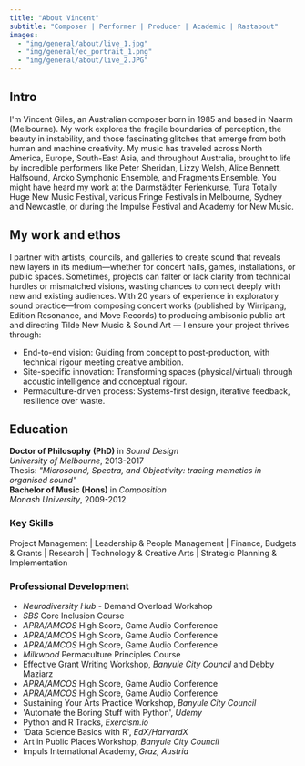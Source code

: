 ```yaml
---
title: "About Vincent"
subtitle: "Composer | Performer | Producer | Academic | Rastabout"
images:
  - "img/general/about/live_1.jpg"
  - "img/general/ec_portrait_1.png"
  - "img/general/about/live_2.JPG"
---
```


## Intro
I'm Vincent Giles, an Australian composer born in 1985 and based in Naarm (Melbourne). My work explores the fragile boundaries of perception, the beauty in instability, and those fascinating glitches that emerge from both human and machine creativity.
My music has traveled across North America, Europe, South-East Asia, and throughout Australia, brought to life by incredible performers like Peter Sheridan, Lizzy Welsh, Alice Bennett, Halfsound, Arcko Symphonic Ensemble, and Fragments Ensemble. You might have heard my work at the Darmstädter Ferienkurse, Tura Totally Huge New Music Festival, various Fringe Festivals in Melbourne, Sydney and Newcastle, or during the Impulse Festival and Academy for New Music.


## My work and ethos
I partner with artists, councils, and galleries to create sound that reveals new layers in its medium—whether for concert halls, games, installations, or public spaces. Sometimes, projects can falter or lack clarity from technical hurdles or mismatched visions, wasting chances to connect deeply with new and existing audiences.
With 20 years of experience in exploratory sound practice—from composing concert works (published by Wirripang, Edition Resonance, and Move Records) to producing ambisonic public art and directing Tilde New Music & Sound Art — I ensure your project thrives through:
  - End-to-end vision: Guiding from concept to post-production, with technical rigour meeting creative ambition.
  - Site-specific innovation: Transforming spaces (physical/virtual) through acoustic intelligence and conceptual rigour.
  - Permaculture-driven process: Systems-first design, iterative feedback, resilience over waste.


## Education
**Doctor of Philosophy (PhD)** in *Sound Design*  
*University of Melbourne*, 2013-2017  
Thesis: *"Microsound, Spectra, and Objectivity: tracing memetics in organised sound"*  
**Bachelor of Music (Hons)** in *Composition*  
*Monash University*, 2009-2012
### Key Skills
Project Management | Leadership & People Management | Finance, Budgets & Grants | Research | Technology & Creative Arts | Strategic Planning & Implementation
### Professional Development
- *Neurodiversity Hub* - Demand Overload Workshop 
- *SBS* Core Inclusion Course  
- *APRA/AMCOS* High Score, Game Audio Conference  
- *APRA/AMCOS* High Score, Game Audio Conference  
- *APRA/AMCOS* High Score, Game Audio Conference  
- *Milkwood* Permaculture Principles Course  
- Effective Grant Writing Workshop, *Banyule City Council* and Debby Maziarz  
- *APRA/AMCOS* High Score, Game Audio Conference  
- *APRA/AMCOS* High Score, Game Audio Conference  
- Sustaining Your Arts Practice Workshop, *Banyule City Council*  
- 'Automate the Boring Stuff with Python', *Udemy*  
- Python and R Tracks, *Exercism.io*  
- 'Data Science Basics with R', *EdX/HarvardX*  
- Art in Public Places Workshop, *Banyule City Council*  
- Impuls International Academy, *Graz, Austria*  

